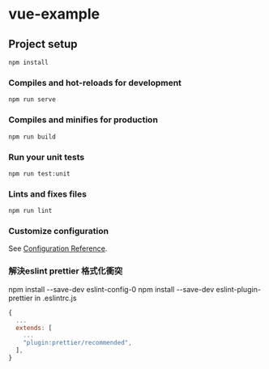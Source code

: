 # vue-example

## Project setup
```
npm install
```

### Compiles and hot-reloads for development
```
npm run serve
```

### Compiles and minifies for production
```
npm run build
```

### Run your unit tests
```
npm run test:unit
```

### Lints and fixes files
```
npm run lint
```

### Customize configuration
See [Configuration Reference](https://cli.vuejs.org/config/).

### 解決eslint prettier 格式化衝突
npm install --save-dev eslint-config-0
npm install --save-dev eslint-plugin-prettier
in .eslintrc.js
```js
{
  ...
  extends: [
    ...
    "plugin:prettier/recommended",
  ],
}
```